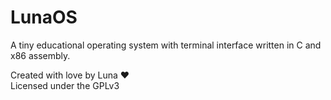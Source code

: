 # LunaOS

A tiny educational operating system with terminal interface written in C and x86 assembly.

Created with love by Luna ♥  
Licensed under the GPLv3
